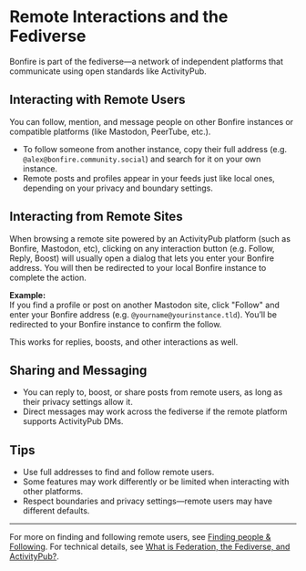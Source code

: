 # Remote Interactions and the Fediverse

Bonfire is part of the fediverse—a network of independent platforms that communicate using open standards like ActivityPub.

## Interacting with Remote Users

You can follow, mention, and message people on other Bonfire instances or compatible platforms (like Mastodon, PeerTube, etc.).

- To follow someone from another instance, copy their full address (e.g. `@alex@bonfire.community.social`) and search for it on your own instance.
- Remote posts and profiles appear in your feeds just like local ones, depending on your privacy and boundary settings.

## Interacting from Remote Sites

When browsing a remote site powered by an ActivityPub platform (such as Bonfire, Mastodon, etc), clicking on any interaction button (e.g. Follow, Reply, Boost) will usually open a dialog that lets you enter your Bonfire address. You will then be redirected to your local Bonfire instance to complete the action.

**Example:**  
If you find a profile or post on another Mastodon site, click "Follow" and enter your Bonfire address (e.g. `@yourname@yourinstance.tld`). You’ll be redirected to your Bonfire instance to confirm the follow.

This works for replies, boosts, and other interactions as well.

## Sharing and Messaging

- You can reply to, boost, or share posts from remote users, as long as their privacy settings allow it.
- Direct messages may work across the fediverse if the remote platform supports ActivityPub DMs.

## Tips

- Use full addresses to find and follow remote users.
- Some features may work differently or be limited when interacting with other platforms.
- Respect boundaries and privacy settings—remote users may have different defaults.

---

For more on finding and following remote users, see [Finding people & Following](./finding-following.md).
For technical details, see [What is Federation, the Fediverse, and ActivityPub?](./what-is-federation.md).
